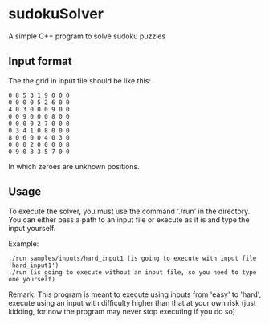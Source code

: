 # sudokuSolver
A simple C++ program to solve sudoku puzzles

## Input format

The the grid in input file should be like this:

```
0 8 5 3 1 9 0 0 0
0 0 0 0 5 2 6 0 0
4 0 3 0 0 0 9 0 0
0 0 9 0 0 0 8 0 0
0 0 0 0 2 7 0 0 0
0 3 4 1 0 8 0 0 0
8 0 6 0 0 4 0 3 0
0 0 0 2 0 0 0 0 8
0 9 0 8 3 5 7 0 0
```

In which zeroes are unknown positions.

## Usage

To execute the solver, you must use the command './run' in the directory.
You can either pass a path to an input file or execute as it is and type the input yourself.

Example:
```
./run samples/inputs/hard_input1 (is going to execute with input file 'hard_input1')
./run (is going to execute without an input file, so you need to type one yourself)
```

Remark: This program is meant to execute using inputs from 'easy' to 'hard', execute using an input with difficulty
higher than that at your own risk (just kidding, for now the program may never stop executing if you do so)
